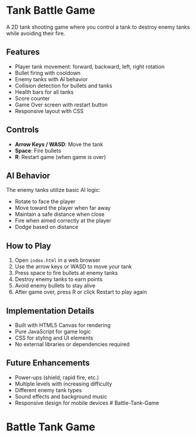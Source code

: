 # Tank Battle Game

A 2D tank shooting game where you control a tank to destroy enemy tanks while avoiding their fire.

## Features

- Player tank movement: forward, backward, left, right rotation
- Bullet firing with cooldown
- Enemy tanks with AI behavior
- Collision detection for bullets and tanks
- Health bars for all tanks
- Score counter
- Game Over screen with restart button
- Responsive layout with CSS

## Controls

- **Arrow Keys / WASD**: Move the tank
- **Space**: Fire bullets
- **R**: Restart game (when game is over)

## AI Behavior

The enemy tanks utilize basic AI logic:
- Rotate to face the player
- Move toward the player when far away
- Maintain a safe distance when close
- Fire when aimed correctly at the player
- Dodge based on distance

## How to Play

1. Open `index.html` in a web browser
2. Use the arrow keys or WASD to move your tank
3. Press space to fire bullets at enemy tanks
4. Destroy enemy tanks to earn points
5. Avoid enemy bullets to stay alive
6. After game over, press R or click Restart to play again

## Implementation Details

- Built with HTML5 Canvas for rendering
- Pure JavaScript for game logic
- CSS for styling and UI elements
- No external libraries or dependencies required

## Future Enhancements

- Power-ups (shield, rapid fire, etc.)
- Multiple levels with increasing difficulty
- Different enemy tank types
- Sound effects and background music
- Responsive design for mobile devices # Battle-Tank-Game
# Battle Tank Game
